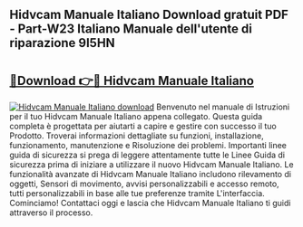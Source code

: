 ## Hidvcam Manuale Italiano Download gratuit PDF - Part-W23 Italiano Manuale dell'utente di riparazione 9I5HN

# <h2><a href="http://df9m5e.blite.top/?on=Hidvcam+Manuale+Italiano">🔗Download 👉🔴 Hidvcam Manuale Italiano</a></h2>

[![Hidvcam Manuale Italiano download](https://i.imgur.com/lujVjoI.png)](http://df9m5e.blite.top/?on=Hidvcam+Manuale+Italiano)
Benvenuto nel manuale di Istruzioni per il tuo Hidvcam Manuale Italiano appena collegato. Questa guida completa è progettata per aiutarti a capire e gestire con successo il tuo Prodotto. Troverai informazioni dettagliate su funzioni, installazione, funzionamento, manutenzione e Risoluzione dei problemi. Importanti linee guida di sicurezza si prega di leggere attentamente tutte le Linee Guida di sicurezza prima di iniziare a utilizzare il nuovo Hidvcam Manuale Italiano. Le funzionalità avanzate di Hidvcam Manuale Italiano includono rilevamento di oggetti, Sensori di movimento, avvisi personalizzabili e accesso remoto, tutti personalizzabili in base alle tue preferenze tramite L'interfaccia. Cominciamo! Contattaci oggi e lascia che Hidvcam Manuale Italiano ti guidi attraverso il processo.
